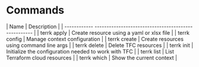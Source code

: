 # Commands 
| Name         |  Description                                          |
| ------------    ---------------------------------------------------- |
| terrk apply  |  Create resource using a yaml or xlsx file            |
| terrk config |  Manage context configuration                         |
| terrk create |  Create resources using command line args             |
| terrk delete |  Delete TFC resources                                 |
| terrk init   |  Initialize the configuration needed to work with TFC |
| terrk list   |  List Terraform cloud resources                       |
| terrk which  |  Show the current context                             |